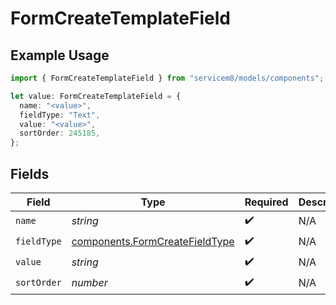 # FormCreateTemplateField

## Example Usage

```typescript
import { FormCreateTemplateField } from "servicem8/models/components";

let value: FormCreateTemplateField = {
  name: "<value>",
  fieldType: "Text",
  value: "<value>",
  sortOrder: 245185,
};
```

## Fields

| Field                                                                            | Type                                                                             | Required                                                                         | Description                                                                      |
| -------------------------------------------------------------------------------- | -------------------------------------------------------------------------------- | -------------------------------------------------------------------------------- | -------------------------------------------------------------------------------- |
| `name`                                                                           | *string*                                                                         | :heavy_check_mark:                                                               | N/A                                                                              |
| `fieldType`                                                                      | [components.FormCreateFieldType](../../models/components/formcreatefieldtype.md) | :heavy_check_mark:                                                               | N/A                                                                              |
| `value`                                                                          | *string*                                                                         | :heavy_check_mark:                                                               | N/A                                                                              |
| `sortOrder`                                                                      | *number*                                                                         | :heavy_check_mark:                                                               | N/A                                                                              |